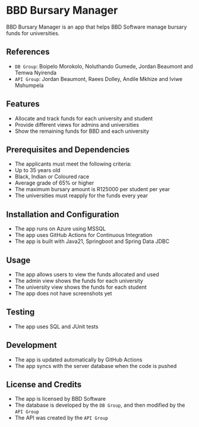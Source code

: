 # BBD Bursary Manager

BBD Bursary Manager is an app that helps BBD Software manage bursary funds for universities.

## References

- `DB Group`: Boipelo Morokolo, Noluthando Gumede, Jordan Beaumont and Temwa Nyirenda
- `API Group`: Jordan Beaumont, Raees Dolley, Andile Mkhize and Iviwe Mshumpela

## Features

- Allocate and track funds for each university and student
- Provide different views for admins and universities
- Show the remaining funds for BBD and each university

## Prerequisites and Dependencies

- The applicants must meet the following criteria:
- Up to 35 years old
- Black, Indian or Coloured race
- Average grade of 65% or higher
- The maximum bursary amount is R125000 per student per year
- The universities must reapply for the funds every year

## Installation and Configuration

- The app runs on Azure using MSSQL
- The app uses GitHub Actions for Continuous Integration
- The app is built with Java21, Springboot and Spring Data JDBC

## Usage

- The app allows users to view the funds allocated and used
- The admin view shows the funds for each university
- The university view shows the funds for each student
- The app does not have screenshots yet

## Testing

- The app uses SQL and JUnit tests

## Development

- The app is updated automatically by GitHub Actions
- The app syncs with the server database when the code is pushed

## License and Credits

- The app is licensed by BBD Software
- The database is developed by the `DB Group`, and then modified by the `API Group`
- The API was created by the `API Group`
